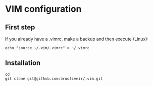 VIM configuration
=================

## First step

If you already have a .vimrc, make a backup and then execute (Linux):

    echo "source ~/.vim/.vimrc" > ~/.vimrc

## Installation

    cd
    git clone git@github.com:bruoliveir/.vim.git